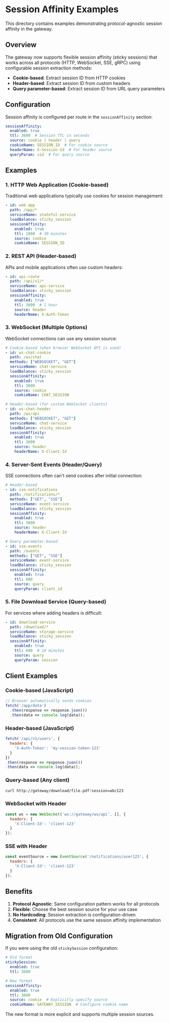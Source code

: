 # Session Affinity Examples

This directory contains examples demonstrating protocol-agnostic session affinity in the gateway.

## Overview

The gateway now supports flexible session affinity (sticky sessions) that works across all protocols (HTTP, WebSocket, SSE, gRPC) using configurable session extraction methods:

- **Cookie-based**: Extract session ID from HTTP cookies
- **Header-based**: Extract session ID from custom headers
- **Query parameter-based**: Extract session ID from URL query parameters

## Configuration

Session affinity is configured per route in the `sessionAffinity` section:

```yaml
sessionAffinity:
  enabled: true
  ttl: 3600  # Session TTL in seconds
  source: cookie | header | query
  cookieName: SESSION_ID  # For cookie source
  headerName: X-Session-Id  # For header source
  queryParam: sid  # For query source
```

## Examples

### 1. HTTP Web Application (Cookie-based)

Traditional web applications typically use cookies for session management:

```yaml
- id: web-app
  path: /app/*
  serviceName: stateful-service
  loadBalance: sticky_session
  sessionAffinity:
    enabled: true
    ttl: 1800  # 30 minutes
    source: cookie
    cookieName: SESSION_ID
```

### 2. REST API (Header-based)

APIs and mobile applications often use custom headers:

```yaml
- id: api-route
  path: /api/v1/*
  serviceName: api-service
  loadBalance: sticky_session
  sessionAffinity:
    enabled: true
    ttl: 3600  # 1 hour
    source: header
    headerName: X-Auth-Token
```

### 3. WebSocket (Multiple Options)

WebSocket connections can use any session source:

```yaml
# Cookie-based (when browser WebSocket API is used)
- id: ws-chat-cookie
  path: /ws/chat
  methods: ["WEBSOCKET", "GET"]
  serviceName: chat-service
  loadBalance: sticky_session
  sessionAffinity:
    enabled: true
    ttl: 3600
    source: cookie
    cookieName: CHAT_SESSION

# Header-based (for custom WebSocket clients)
- id: ws-chat-header
  path: /ws/api
  methods: ["WEBSOCKET", "GET"]
  serviceName: chat-service
  loadBalance: sticky_session
  sessionAffinity:
    enabled: true
    ttl: 3600
    source: header
    headerName: X-Client-Id
```

### 4. Server-Sent Events (Header/Query)

SSE connections often can't send cookies after initial connection:

```yaml
# Header-based
- id: sse-notifications
  path: /notifications/*
  methods: ["GET", "SSE"]
  serviceName: event-service
  loadBalance: sticky_session
  sessionAffinity:
    enabled: true
    ttl: 3600
    source: header
    headerName: X-Client-Id

# Query parameter-based
- id: sse-events
  path: /events
  methods: ["GET", "SSE"]
  serviceName: event-service
  loadBalance: sticky_session
  sessionAffinity:
    enabled: true
    ttl: 600
    source: query
    queryParam: client_id
```

### 5. File Download Service (Query-based)

For services where adding headers is difficult:

```yaml
- id: download-service
  path: /download/*
  serviceName: storage-service
  loadBalance: sticky_session
  sessionAffinity:
    enabled: true
    ttl: 600  # 10 minutes
    source: query
    queryParam: session
```

## Client Examples

### Cookie-based (JavaScript)
```javascript
// Browser automatically sends cookies
fetch('/app/data')
  .then(response => response.json())
  .then(data => console.log(data));
```

### Header-based (JavaScript)
```javascript
fetch('/api/v1/users', {
  headers: {
    'X-Auth-Token': 'my-session-token-123'
  }
})
.then(response => response.json())
.then(data => console.log(data));
```

### Query-based (Any client)
```bash
curl http://gateway/download/file.pdf?session=abc123
```

### WebSocket with Header
```javascript
const ws = new WebSocket('ws://gateway/ws/api', [], {
  headers: {
    'X-Client-Id': 'client-123'
  }
});
```

### SSE with Header
```javascript
const eventSource = new EventSource('/notifications/user123', {
  headers: {
    'X-Client-Id': 'client-123'
  }
});
```

## Benefits

1. **Protocol Agnostic**: Same configuration pattern works for all protocols
2. **Flexible**: Choose the best session source for your use case
3. **No Hardcoding**: Session extraction is configuration-driven
4. **Consistent**: All protocols use the same session affinity implementation

## Migration from Old Configuration

If you were using the old `stickySession` configuration:

```yaml
# Old format
stickySession:
  enabled: true
  ttl: 3600

# New format
sessionAffinity:
  enabled: true
  ttl: 3600
  source: cookie  # Explicitly specify source
  cookieName: GATEWAY_SESSION  # Configure cookie name
```

The new format is more explicit and supports multiple session sources.